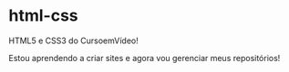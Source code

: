 # html-css
 HTML5 e CSS3 do CursoemVídeo!

 Estou aprendendo a criar sites e agora vou gerenciar meus
 repositórios!
